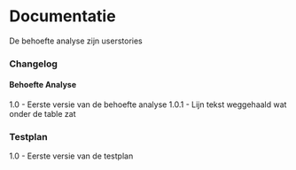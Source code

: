 # Documentatie

De behoefte analyse zijn userstories



### Changelog

#### Behoefte Analyse

1.0     - Eerste versie van de behoefte analyse
1.0.1   - Lijn tekst weggehaald wat onder de table zat

### Testplan

1.0     - Eerste versie van de testplan